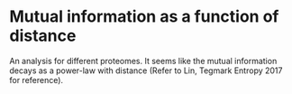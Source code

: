 # Mutual information as a function of distance

An analysis for different proteomes. It seems like the mutual information decays as a power-law with distance (Refer to Lin, Tegmark Entropy 2017 for reference). 
